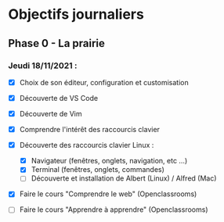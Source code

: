 # Objectifs journaliers

## Phase 0 - La prairie

### Jeudi 18/11/2021 :


* [X] Choix de son éditeur, configuration et customisation
* [X] Découverte de VS Code
* [X] Découverte de Vim

* [X] Comprendre l'intérêt des raccourcis clavier
* [X] Découverte des raccourcis clavier Linux : 
  * [X] Navigateur (fenêtres, onglets, navigation, etc …)
  * [X] Terminal (fenêtres, onglets, commandes)
  * [ ] Découverte et installation de Albert (Linux) / Alfred (Mac)

* [X] Faire le cours "Comprendre le web" (Openclassrooms)
* [ ] Faire le cours "Apprendre à apprendre" (Openclassrooms)


